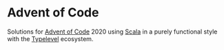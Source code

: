 # Advent of Code

Solutions for [Advent of Code](https://adventofcode.com) 2020 using [Scala](https://www.scala-lang.org/) in a purely functional style with the [Typelevel](https://typelevel.org) ecosystem.

